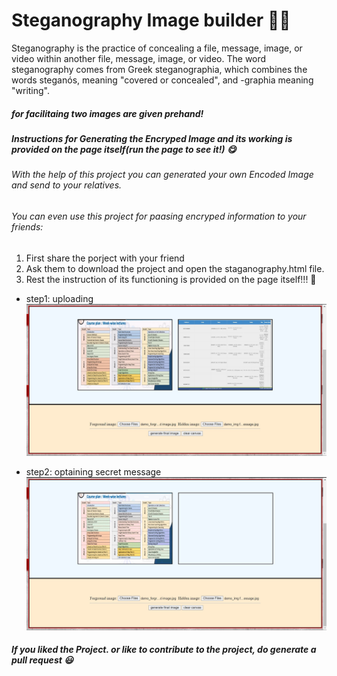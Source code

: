 # Steganography Image builder :technologist: 
Steganography is the practice of concealing a file, message, image, or video within another file, message, image, or video. The word steganography comes from Greek steganographia, which combines the words steganós, meaning "covered or concealed", and -graphia meaning "writing".


##### for facilitaing two images are given prehand!
##### Instructions for Generating the Encryped Image and its working is provided on the page itself(run the page to see it!) :yum:


###### With the help of this project you can generated your own Encoded Image and send to your relatives.
###### You can even use this project for paasing encryped information to your friends:
1. First share the porject with your friend 
2. Ask them to download the project and open the staganography.html file.
3. Rest the instruction of its functioning is provided on the page itself!!! :hugs:

* step1: uploading 
![Picture not found ](https://github.com/Bishal976/steganography-project/blob/master/step1_uploading%20images.jpg)

* step2: optaining secret message
![Picture not found ](https://github.com/Bishal976/steganography-project/blob/master/step2_optaining%20secret%20message.jpg)



##### If you liked the Project. or like to contribute to the project, do generate a pull request :smiley:
